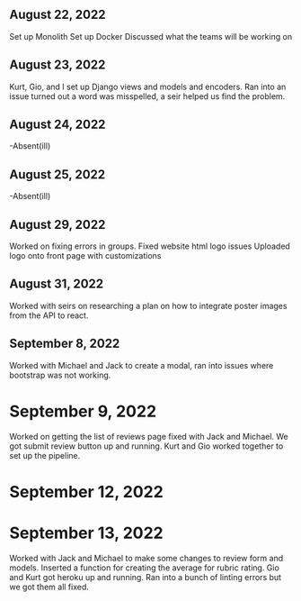 ## August 22, 2022
Set up Monolith
Set up Docker
Discussed what the teams will be working on

## August 23, 2022
Kurt, Gio, and I set up Django views and models and encoders.
Ran into an issue turned out a word was misspelled, a seir helped us find the problem. 

## August 24, 2022
-Absent(ill)

## August 25, 2022
-Absent(ill)

## August 29, 2022
Worked on fixing errors in groups. 
Fixed website html logo issues
Uploaded logo onto front page with customizations 

## August 31, 2022
Worked with seirs on researching a plan on how to integrate poster images from the API to react. 

## September 8, 2022
Worked with Michael and Jack to create a modal, ran into issues where bootstrap was not working. 

# September 9, 2022
Worked on getting the list of reviews page fixed with Jack and Michael. We got submit review button up and running. 
Kurt and Gio worked together to set up the pipeline.

# September 12, 2022

# September 13, 2022
Worked with Jack and Michael to make some changes to review form and models. 
Inserted a function for creating the average for rubric rating. 
Gio and Kurt got heroku up and running. 
Ran into a bunch of linting errors but we got them all fixed.
